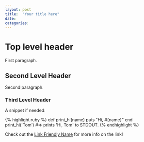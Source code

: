 ```yaml
---
layout: post
title:  "Your title here"
date:   
categories: 
---
```


# Top level header

First paragraph.

## Second Level Header

Second paragraph.


### Third Level Header

A snippet if needed:

{% highlight ruby %}
def print_hi(name)
  puts "Hi, #{name}"
end
print_hi('Tom')
#=> prints 'Hi, Tom' to STDOUT.
{% endhighlight %}

Check out the [Link Friendly Name][link-ref] for more info on the link!

[link-ref]: http://jekyllrb.com/docs/home

